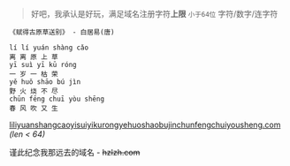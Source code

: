 > 好吧，我承认是好玩，满足域名注册字符**上限** `小于64位` 字符/数字/连字符

```
《赋得古原草送别》 - 白居易(唐)  

lí lí yuán shàng cǎo  
离 离 原 上 草  
yī suì yī kū róng   
一 岁 一 枯 荣  
yě huǒ shāo bú jìn  
野 火 烧 不 尽  
chūn fēng chuī yòu shēng   
春 风 吹 又 生  
```
[liliyuanshangcaoyisuiyikurongyehuoshaobujinchunfengchuiyousheng.com](http://liliyuanshangcaoyisuiyikurongyehuoshaobujinchunfengchuiyousheng.com)  
*(len < 64)*  

谨此纪念我那远去的域名 - <del> hzlzh.com </del>